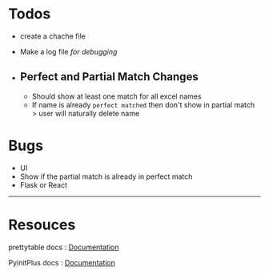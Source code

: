 # Todos

- create a chache file
- Make a log file _for debugging_
- ## Perfect and Partial Match Changes

  - Should show at least one match for all excel names
  - If name is already ``perfect matched`` then don't show in partial match > user will naturally delete name

# Bugs

- UI
- Show if the partial match is already in perfect match
- Flask or React

---

# Resouces

prettytable docs : [Documentation](https://pypi.org/project/prettytable/)

PyinitPlus docs : [Documentation](https://automatetheboringstuff.com/2e/chapter8/)
